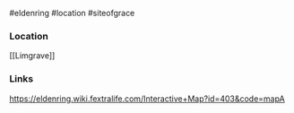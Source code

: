 #eldenring #location #siteofgrace 

### Location
[[Limgrave]]
### Links
https://eldenring.wiki.fextralife.com/Interactive+Map?id=403&code=mapA